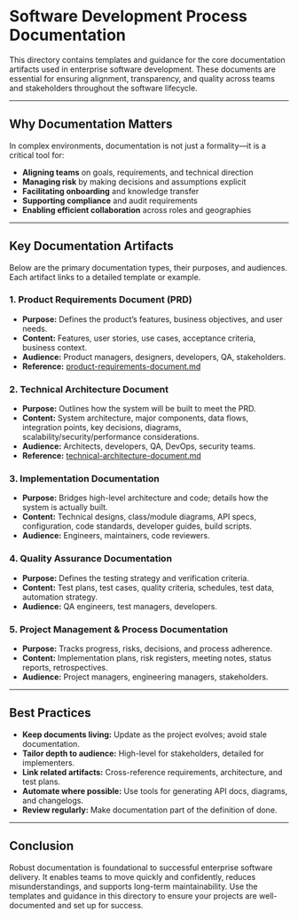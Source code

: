 # Software Development Process Documentation

This directory contains templates and guidance for the core documentation artifacts used in enterprise software development. These documents are essential for ensuring alignment, transparency, and quality across teams and stakeholders throughout the software lifecycle.

---

## Why Documentation Matters

In complex environments, documentation is not just a formality—it is a critical tool for:

- **Aligning teams** on goals, requirements, and technical direction
- **Managing risk** by making decisions and assumptions explicit
- **Facilitating onboarding** and knowledge transfer
- **Supporting compliance** and audit requirements
- **Enabling efficient collaboration** across roles and geographies

---

## Key Documentation Artifacts

Below are the primary documentation types, their purposes, and audiences. Each artifact links to a detailed template or example.

### 1. Product Requirements Document (PRD)

- **Purpose:** Defines the product’s features, business objectives, and user needs.
- **Content:** Features, user stories, use cases, acceptance criteria, business context.
- **Audience:** Product managers, designers, developers, QA, stakeholders.
- **Reference:** [product-requirements-document.md](product-requirements-document.md)

### 2. Technical Architecture Document

- **Purpose:** Outlines how the system will be built to meet the PRD.
- **Content:** System architecture, major components, data flows, integration points, key decisions, diagrams, scalability/security/performance considerations.
- **Audience:** Architects, developers, QA, DevOps, security teams.
- **Reference:** [technical-architecture-document.md](technical-architecture-document.md)

### 3. Implementation Documentation

- **Purpose:** Bridges high-level architecture and code; details how the system is actually built.
- **Content:** Technical designs, class/module diagrams, API specs, configuration, code standards, developer guides, build scripts.
- **Audience:** Engineers, maintainers, code reviewers.

### 4. Quality Assurance Documentation

- **Purpose:** Defines the testing strategy and verification criteria.
- **Content:** Test plans, test cases, quality criteria, schedules, test data, automation strategy.
- **Audience:** QA engineers, test managers, developers.

### 5. Project Management & Process Documentation

- **Purpose:** Tracks progress, risks, decisions, and process adherence.
- **Content:** Implementation plans, risk registers, meeting notes, status reports, retrospectives.
- **Audience:** Project managers, engineering managers, stakeholders.

---

## Best Practices

- **Keep documents living:** Update as the project evolves; avoid stale documentation.
- **Tailor depth to audience:** High-level for stakeholders, detailed for implementers.
- **Link related artifacts:** Cross-reference requirements, architecture, and test plans.
- **Automate where possible:** Use tools for generating API docs, diagrams, and changelogs.
- **Review regularly:** Make documentation part of the definition of done.

---

## Conclusion

Robust documentation is foundational to successful enterprise software delivery. It enables teams to move quickly and confidently, reduces misunderstandings, and supports long-term maintainability. Use the templates and guidance in this directory to ensure your projects are well-documented and set up for success.


